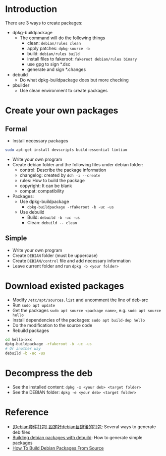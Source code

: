 # Introduction

There are 3 ways to create packages:

* dpkg-buildpackage
  - The command will do the following things
    - clean: `debian/rules clean`
    - apply patches: `dpkg-source -b`
    - build: `debian/rules build`
    - install files to fakeroot: `fakeroot debian/rules binary`
    - use gpg to sign *.dsc
    - generate and sign *.changes
* debuild
  - Do what dpkg-buildpackage does but more checking
* pbuilder
  - Use clean environment to create packages

# Create your own packages

## Formal

* Install necessary packages
```bash
sudo apt-get install devscripts build-essential lintian
```
* Write your own program
* Create debian folder and the following files under debian folder:
  - control: Describe the package information
  - changelog: created by `dch -i --create`
  - rules: How to build the package
  - copyright: It can be blank
  - compat: compatibility
* Packages:
  - Use dpkg-buildpackage
      * `dpkg-buildpackage -rfakeroot -b -uc -us`
  -  Use debuild
      * Build: `debuild -b -uc -us`
      * Clean: `debuild -- clean`

## Simple

* Write your own program
* Create `DEBIAN` folder (must be uppercase)
* Create `DEBIAN/control` file and add necessary information
* Leave current folder and run `dpkg -b <your folder>`

# Download existed packages

* Modify `/etc/apt/sources.list` and uncomment the line of deb-src
* Run `sudo apt update`
* Get the packages `sudo apt source <package name>`, e.g. `sudo apt source hello`
* Install dependencies of the packages: `sudo apt build-dep hello`
* Do the modification to the source code
* Rebuild packages
```bash
cd hello-xxx
dpkg-buildpackage -rfakeroot -b -uc -us
# Or another way
debuild -b -uc -us
```

# Decompress the deb

* See the installed content: `dpkg -x <your deb> <target folder>`
* See the DEBIAN folder: `dpkg -e <your deb> <target folder>`

# Reference
* [[Debian套件打包] 設定好debian目錄後的打包](http://wen00072.github.io/blog/2014/06/12/package-debian-packages-set-after-list-of-debian-packages/): Several ways to generate deb files
* [Building debian packages with debuild](https://blog.packagecloud.io/debian/debuild/packaging/2015/06/08/buildling-deb-packages-with-debuild/): How to generate simple packages
* [How To Build Debian Packages From Source](https://ostechnix.com/how-to-build-debian-packages-from-source/)
